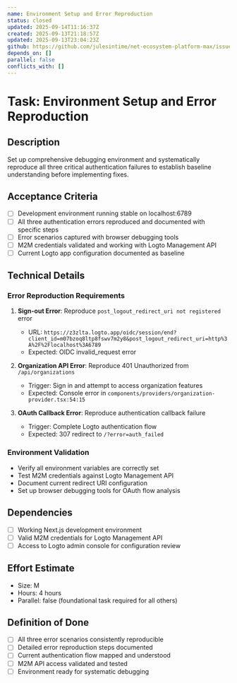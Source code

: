 ```yaml
---
name: Environment Setup and Error Reproduction
status: closed
updated: 2025-09-14T11:16:37Z
created: 2025-09-13T21:18:57Z
updated: 2025-09-13T23:04:23Z
github: https://github.com/julesintime/net-ecosystem-platform-max/issues/26
depends_on: []
parallel: false
conflicts_with: []
---
```


# Task: Environment Setup and Error Reproduction

## Description
Set up comprehensive debugging environment and systematically reproduce all three critical authentication failures to establish baseline understanding before implementing fixes.

## Acceptance Criteria
- [ ] Development environment running stable on localhost:6789
- [ ] All three authentication errors reproduced and documented with specific steps
- [ ] Error scenarios captured with browser debugging tools
- [ ] M2M credentials validated and working with Logto Management API
- [ ] Current Logto app configuration documented as baseline

## Technical Details

### Error Reproduction Requirements
1. **Sign-out Error**: Reproduce `post_logout_redirect_uri not registered` error
   - URL: `https://z3zlta.logto.app/oidc/session/end?client_id=m07bzoq8ltp8fswv7m2y8&post_logout_redirect_uri=http%3A%2F%2Flocalhost%3A6789`
   - Expected: OIDC invalid_request error

2. **Organization API Error**: Reproduce 401 Unauthorized from `/api/organizations`
   - Trigger: Sign in and attempt to access organization features
   - Expected: Console error in `components/providers/organization-provider.tsx:54:15`

3. **OAuth Callback Error**: Reproduce authentication callback failure
   - Trigger: Complete Logto authentication flow
   - Expected: 307 redirect to `/?error=auth_failed`

### Environment Validation
- Verify all environment variables are correctly set
- Test M2M credentials against Logto Management API
- Document current redirect URI configuration
- Set up browser debugging tools for OAuth flow analysis

## Dependencies
- [ ] Working Next.js development environment
- [ ] Valid M2M credentials for Logto Management API
- [ ] Access to Logto admin console for configuration review

## Effort Estimate
- Size: M
- Hours: 4 hours
- Parallel: false (foundational task required for all others)

## Definition of Done
- [ ] All three error scenarios consistently reproducible
- [ ] Detailed error reproduction steps documented
- [ ] Current authentication flow mapped and understood
- [ ] M2M API access validated and tested
- [ ] Environment ready for systematic debugging
